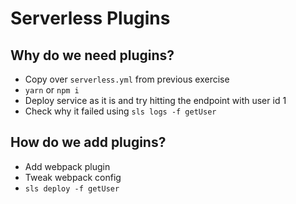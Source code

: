 # Serverless Plugins

## Why do we need plugins?

* Copy over `serverless.yml` from previous exercise
* `yarn` or `npm i`
* Deploy service as it is and try hitting the endpoint with user id 1
* Check why it failed using `sls logs -f getUser`

## How do we add plugins?

* Add webpack plugin
* Tweak webpack config
* `sls deploy -f getUser`
